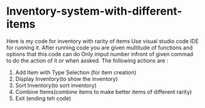 # Inventory-system-with-different-items
Here is my code for inventory with rarity of items
Use visual studio code IDE for running it.
After running code you are given multitude of functions and options that this code can do
Only imput number infront of given commad to do the action of it or when assked.
The following actions are :
1. Add Item with Type Selection (for item creation)
2. Display Inventory(to show the inventory)
3. Sort Inventory(to sort inventory)
4. Combine Items(combine items to make better items of different rarity)
5. Exit (ending teh code)
